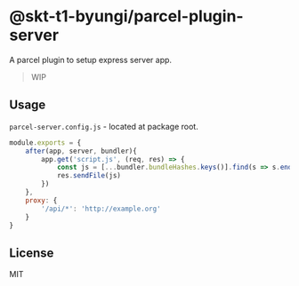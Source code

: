 # @skt-t1-byungi/parcel-plugin-server
A parcel plugin to setup express server app.

> WIP

## Usage
`parcel-server.config.js` - located at package root.
```js
module.exports = {
    after(app, server, bundler){
        app.get('script.js', (req, res) => {
            const js = [...bundler.bundleHashes.keys()].find(s => s.endsWith('.js'))
            res.sendFile(js)
        })
    },
    proxy: {
        '/api/*': 'http://example.org'
    }
}
```

## License
MIT
